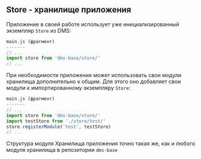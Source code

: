 ## Store - хранилище приложения

Приложение в своей работе использует уже инициализированный экземпляр ```Store``` из DMS:
```js
main.js (фрагмент)
-------
// ...
import store from 'dms-base/store/'
// ...
```

При необходимости приложение может использовать свои модули хранилища дополнительно к общим. Для этого оно добавляет свои модули к импортированному экземпляру ```Store```:
```js
main.js (фрагмент)
-------
// ...
import store from 'dms-base/store/'
import testStore from './store/test/'
store.registerModule('test', testStore)
// ...
```

Структура модуля Хранилища приложения точно такая же, как и любого модуля хранилища в репозитории ```dms-base```
